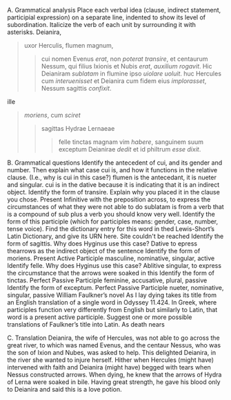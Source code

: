 A. Grammatical analysis
Place each verbal idea (clause, indirect statement, participial expression) on a separate line, indented to show its level of subordination. Italicize the verb of each unit by surrounding it with asterisks.
Deianira, 
>uxor Herculis, 
>flumen magnum, 
>>cui nomen Evenus *erat*, 
non *poterat* *transire*, 
et centaurum Nessum, 
>qui filius Ixionis et Nubis *erat*, 
*auxilium* *rogavit*. 
Hic Deianiram *sublatam* 
>in flumine ipso *uiolare* *uoluit*. 
huc Hercules 
>cum *interuenisset* 
et Deianira 
>cum fidem eius *implorasset*, 
Nessum sagittis *confixit*.

ille 
>*moriens*, 
>cum *sciret* 
>>sagittas Hydrae Lernaeae 
>>>felle tinctas 
>>magnam vim *habere*, 
sanguinem suum 
>exceptum 
Deianirae *dedit* 
et 
>id philtrum *esse* 
*dixit*.

B. Grammatical questions
Identify the antecedent of cui, and its gender and number. Then explain what case cui is, and how it functions in the relative clause. (I.e., why is cui in this case?) flumen is the antecedant, it is nueter and singular. cui is in the dative because it is indicating that it is an indirect object.
Identify the form of transire. Explain why you placed it in the clause you chose. Present Infinitive with the preposition across, to express the circumstances of what they were not able to do
sublatam is from a verb that is a compound of sub plus a verb you should know very well. Identify the form of this participle (which for participles means: gender, case, number, tense voice). Find the dictionary entry for this word in thed Lewis-Short’s Latin Dictionary, and give its URN here. Site couldn't be reached 
Identify the form of sagittis. Why does Hyginus use this case? Dative to epress thearrows as the indirect object of the sentence
Identify the form of moriens. Present Active Participle masculine, nominative, singular, active
Identify felle. Why does Hyginus use this case? Ablitive singular, to express the circumstance that the arrows were soaked in this
Identify the form of tinctas. Perfect Passive Participle feminine, accusative, plural, passive 
Identify the form of exceptum. Perfect Passive Participle nueter, nominative, singular, passive
William Faulkner’s novel As I lay dying takes its title from an English translation of a single word in Odyssey 11.424. In Greek, where participles function very differently from English but similarly to Latin, that word is a present active participle. Suggest one or more possible translations of Faulkner’s title into Latin. As death nears

C. Translation 
Deianira, the wife of Hercules, was not able to go across the great river, to which was named Evenus, and the centaur Nessus, who was the son of Ixion and Nubes, was asked to help. This delighted Deianira, in the river she wanted to injure herself. Hither when Hercules (might have) intervened with faith and Deianira (might have) begged with tears when Nessus constructed arrows. 
When dying, he knew that the arrows of Hydra of Lerna were soaked in bile. Having great strength, he gave his blood only to Deianira and said this is a love potion.
